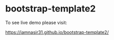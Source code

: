 # bootstrap-template2
To see live demo please visit:


 https://iamnasir31.github.io/bootstrap-template2/
